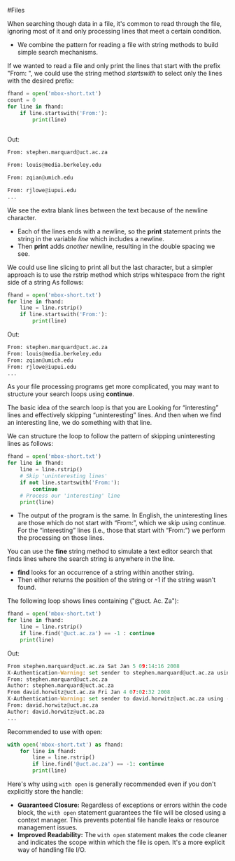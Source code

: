 #Files 

When searching though data in a file, it's common to read through the file, ignoring most of it and only processing lines that meet a certain condition.
- We combine the pattern for reading a file with string methods to build simple search mechanisms.

If we wanted to read a file and only print the lines that start with the prefix "From: ", we could use the string method *startswith* to select only the lines with the desired prefix:
```python
fhand = open('mbox-short.txt')
count = 0
for line in fhand:
    if line.startswith('From:'):
        print(line)
        
```
Out:
```python
From: stephen.marquard@uct.ac.za

From: louis@media.berkeley.edu

From: zqian@umich.edu

From: rjlowe@iupui.edu
...
```

We see the extra blank lines between the text because of the newline character.
- Each of the lines ends with a newline, so the **print** statement prints the string in the variable *line* which includes a newline.
- Then **print** adds *another* newline, resulting in the double spacing we see.

We could use line slicing to print all but the last character, but a simpler approach is to use the rstrip method which strips whitespace from the right side of a string
As follows:
```python
fhand = open('mbox-short.txt')
for line in fhand:
    line = line.rstrip()
    if line.startswith('From:'):
        print(line) 
```
Out:
```python
From: stephen.marquard@uct.ac.za
From: louis@media.berkeley.edu
From: zqian@umich.edu
From: rjlowe@iupui.edu
...
```

As your file processing programs get more complicated, you may want to structure your search loops using **continue**. 

The basic idea of the search loop is that you are
Looking for “interesting” lines and effectively skipping “uninteresting” lines. And then when we find an interesting line, we do something with that line.

We can structure the loop to follow the pattern of skipping uninteresting lines as follows:
```python
fhand = open('mbox-short.txt')
for line in fhand:
    line = line.rstrip()
    # Skip 'uninteresting lines'
    if not line.startswith('From:'):
        continue
    # Process our 'interesting' line
    print(line)
```

- The output of the program is the same. In English, the uninteresting lines are those which do not start with “From:”, which we skip using continue. For the
“interesting” lines (i.e., those that start with “From:”) we perform the processing on those lines.

You can use the **fine** string method to simulate a text editor search that finds lines where the search string is anywhere in the line.
-  **find** looks for an occurrence of a string within another string.
- Then either returns the position of the string or -1 if the string wasn't found.

The following loop shows lines containing ("@uct. Ac. Za"):
```python
fhand = open('mbox-short.txt')
for line in fhand:
    line = line.rstrip()
    if line.find('@uct.ac.za') == -1 : continue
    print(line)
```
Out:
```python
From stephen.marquard@uct.ac.za Sat Jan 5 09:14:16 2008
X-Authentication-Warning: set sender to stephen.marquard@uct.ac.za using -f
From: stephen.marquard@uct.ac.za
Author: stephen.marquard@uct.ac.za
From david.horwitz@uct.ac.za Fri Jan 4 07:02:32 2008
X-Authentication-Warning: set sender to david.horwitz@uct.ac.za using -f
From: david.horwitz@uct.ac.za
Author: david.horwitz@uct.ac.za
...
```


Recommended to use with open:
```python
with open('mbox-short.txt') as fhand:
    for line in fhand:
        line = line.rstrip()
        if line.find('@uct.ac.za') == -1: continue
        print(line)
```

Here's why using `with open` is generally recommended even if you don't explicitly store the handle:

- **Guaranteed Closure:** Regardless of exceptions or errors within the code block, the `with open` statement guarantees the file will be closed using a context manager. This prevents potential file handle leaks or resource management issues.
- **Improved Readability:** The `with open` statement makes the code cleaner and indicates the scope within which the file is open. It's a more explicit way of handling file I/O.